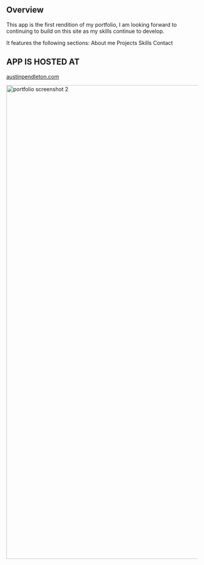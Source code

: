 ## Overview

This app is the first rendition of my portfolio, I am looking forward to continuing to build on this site as my skills continue to develop.

It features the following sections: 
About me
Projects
Skills
Contact 

## APP IS HOSTED AT 

[austinpendleton.com](https://austinpendleton.com)




<img width="1249" alt="portfolio screenshot 2" src="https://github.com/austinpendleton/portfolio_se/assets/113260431/dcdd40d5-5cbb-4d12-ae26-69c247def7c2">
